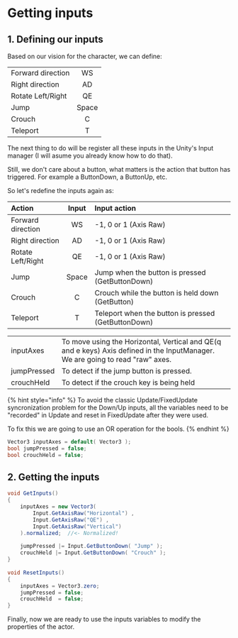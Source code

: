 # Getting inputs

## 1. Defining our inputs

Based on our vision for the character, we can define:

|  |  |
| :--- | :---: |
| Forward direction | WS |
| Right direction | AD |
| Rotate Left/Right | QE |
| Jump | Space |
| Crouch | C |
| Teleport | T |

The next thing to do will be register all these inputs in the Unity's Input manager \(I will asume you already know how to do that\).

Still, we don't care about a button, what matters is the action that button has triggered. For example a ButtonDown, a ButtonUp, etc.

So let's redefine the inputs again as:

| Action | Input | Input action |
| :--- | :---: | :--- |
| Forward direction | WS | -1, 0 or 1 \(Axis Raw\) |
| Right direction | AD | -1, 0 or 1 \(Axis Raw\) |
| Rotate Left/Right | QE | -1, 0 or 1 \(Axis Raw\) |
| Jump | Space | Jump when the button is pressed \(GetButtonDown\) |
| Crouch | C | Crouch while the button is held down \(GetButton\) |
| Teleport | T | Teleport when the button is pressed \(GetButtonDown\) |





|  |  |
| :--- | :--- |
| inputAxes | To move using the Horizontal, Vertical and QE\(q and e keys\) Axis defined in the InputManager. We are going to read "raw" axes. |
| jumpPressed | To detect if the jump button is pressed. |
| crouchHeld | To detect if the crouch key is being held |

{% hint style="info" %}
To avoid the classic Update/FixedUpdate syncronization problem for the Down/Up inputs, all the variables need to be "recorded" in Update and reset in FixedUpdate after they were used.

To fix this we are going to use an OR operation for the bools.
{% endhint %}

```csharp
Vector3 inputAxes = default( Vector3 );
bool jumpPressed = false;
bool crouchHeld = false;
```

## 2. Getting the inputs

```csharp
void GetInputs()
{
    inputAxes = new Vector3( 
        Input.GetAxisRaw("Horizontal") ,
        Input.GetAxisRaw("QE") ,
        Input.GetAxisRaw("Vertical")
    ).normalized;  //<- Normalized!
    
    jumpPressed |= Input.GetButtonDown( "Jump" );
    crouchHeld |= Input.GetButtonDown( "Crouch" );
}  
    
void ResetInputs()
{
    inputAxes = Vector3.zero;        
    jumpPressed = false;
    crouchHeld  = false;
}
```

Finally, now we are ready to use the inputs variables to modify the properties of the actor.

